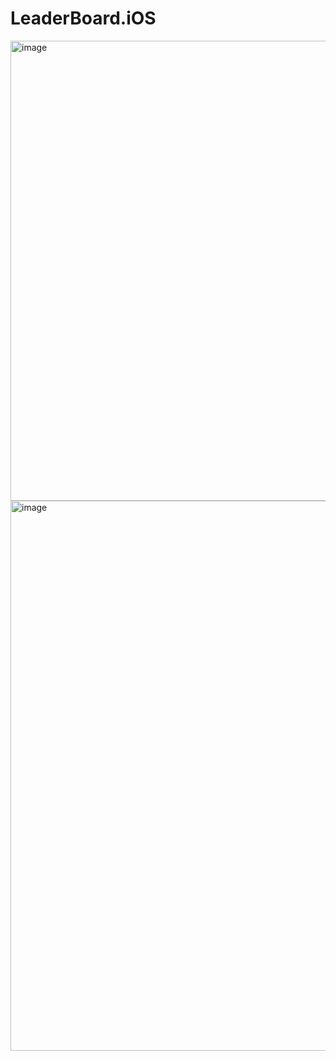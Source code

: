 # LeaderBoard.iOS
<img width="736" alt="image" src="https://github.com/pratyushdev-codes/LeaderBoard.iOS/assets/109750976/03c74000-3924-4836-8330-d1dbfd52d8a4">
<img width="880" alt="image" src="https://github.com/pratyushdev-codes/LeaderBoard.iOS/assets/109750976/984e43c6-f3b7-49bf-8704-1fffaca05c61">

